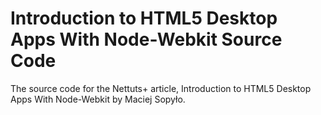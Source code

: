 # Introduction to HTML5 Desktop Apps With Node-Webkit Source Code

The source code for the Nettuts+ article, Introduction to HTML5 Desktop Apps With Node-Webkit by Maciej Sopyło.